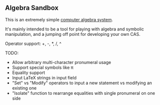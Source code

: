 ## Algebra Sandbox

This is an extremely simple [computer algebra system](https://en.wikipedia.org/wiki/Computer_algebra_system).

It's mainly intended to be a tool for playing with algebra and symbolic manipulation, and a jumping off point for developing your own CAS.

Operator support: +, -, *, /, ^

TODO:
- Allow arbitrary multi-character pronumeral usage
- Support special symbols like π
- Equality support
- Input LaTeX strings in input field
- "Set" vs "Modify" operators to input a new statement vs modifying an existing one
- "Isolate" function to rearrange equalities with single pronumeral on one side
